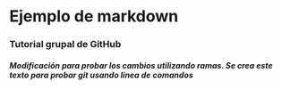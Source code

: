 <h1>Ejemplo de markdown</h1>
<h3>Tutorial grupal de GitHub</h3>
<h5>Modificación para probar los cambios utilizando ramas.
Se crea este texto para probar git usando linea de comandos
